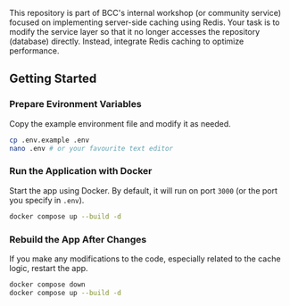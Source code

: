 This repository is part of BCC's internal workshop (or community service) focused on implementing server-side caching using Redis. Your task is to modify the service layer so that it no longer accesses the repository (database) directly. Instead, integrate Redis caching to optimize performance.

## Getting Started
### Prepare Evironment Variables
Copy the example environment file and modify it as needed.
```bash
cp .env.example .env
nano .env # or your favourite text editor
```
### Run the Application with Docker
Start the app using Docker. By default, it will run on port `3000` (or the port you specify in `.env`).
```bash
docker compose up --build -d
```
### Rebuild the App After Changes
If you make any modifications to the code, especially related to the cache logic, restart the app.
```bash
docker compose down
docker compose up --build -d
```
